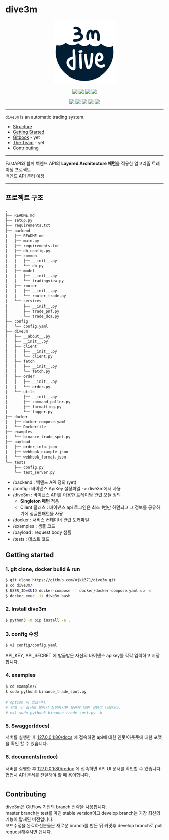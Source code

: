 # dive3m
<p align="center">
    <img src="./assets/logo.png", height="200x">
</p>  

<p align="center">
  <img src="https://img.shields.io/badge/python-3.9.x-blue?style=flat-square">
  <img src="https://img.shields.io/badge/fastapi-0.78.0-green?style=flat-square">
  <img src="https://img.shields.io/badge/ccxt-1.84.27-green?style=flat-square">
  <a href="https://github.com/ccxt/ccxt/wiki/Exchange-Markets">
      <img src="https://img.shields.io/badge/exchanges-115-green?style=flat-square">
  </a>
</p>  

<p align="center">
  <img src="https://img.shields.io/badge/FastAPI-009688?style=flat-square&logo=FastAPI&logoColor=white">
  <img src="https://img.shields.io/badge/Python-3776AB?style=flat-square&logo=Python&logoColor=white">
  <img src="https://img.shields.io/badge/MongoDB-47A248?style=flat-square&logo=MongoDB&logoColor=white">
  <img src="https://img.shields.io/badge/Git-F05032?style=flat-square&logo=Git&logoColor=white">
  <img src="https://img.shields.io/badge/GitBook-3884FF?style=flat-square&logo=GitBook&logoColor=white">
</p>

----

`dive3m` is an automatic trading system.  

<!-- toc -->
- [Structure](#프로젝트-구조)
- [Getting Started](#getting-started)
- [Gitbook](#gitbook) - yet
- [The Team](#the-team) - yet
- [Contributing](#contributing)
<!-- tocstop -->

----

FastAPI와 함께 백엔드 API의 **Layered Architecture 패턴**을 적용한 알고리즘 트레이딩 프로젝트  
백엔드 API 분리 예정  

----

## 프로젝트 구조
```
.
├── README.md
├── setup.py
├── requirements.txt
├── backend
│   ├── README.md
│   ├── main.py
│   ├── requirements.txt
│   ├── db_config.py
│   ├── common
│   │   ├── __init__.py
│   │   └── db.py
│   ├── model
│   │   ├── __init__.py
│   │   └── tradingview.py
│   ├── router
│   │   ├── __init__.py
│   │   └── router_trade.py
│   └── services
│       ├── __init__.py
│       ├── trade_pnf.py
│       └── trade_dca.py
├── config
│   └── config.yaml
├── dive3m
│   ├── __about__.py
│   ├── __init__.py
│   ├── client
│   │   ├── __init__.py
│   │   └── client.py
│   ├── fetch
│   │   ├── __init__.py
│   │   └── fetch.py
│   ├── order
│   │   ├── __init__.py
│   │   └── order.py
│   └── utils
│       ├── __init__.py
│       ├── command_poller.py
│       ├── formatting.py
│       └── logger.py
├── docker
│   ├── docker-compose.yaml
│   └── Dockerfile
├── examples
│   └── binance_trade_spot.py
├── payload
│   ├── order_info.json
│   ├── webhook_example.json
│   └── webhook_format.json
└── tests
    ├── config.py
    └── test_server.py
```

- /backend : 백엔드 API 정의 (yet)
- /config : 바이낸스 ApiKey 설정파일 -> dive3m에서 사용
- /dive3m : 바이낸스 API를 이용한 트레이딩 관련 모듈 정의
  - **Singleton 패턴** 적용
  - Client 클래스 : 바이낸스 api 로그인은 최초 1번만 하면되고 그 정보를 공유하기에 싱글톤패턴을 사용
- /docker : 서비스 컨테이너 관련 도커파일
- /examples : 샘플 코드
- /payload : request body 샘플
- /tests : 테스트 코드


## Getting started
### 1. git clone, docker build & run
```bash
$ git clone https://github.com/ojkk371/dive3m.git
$ cd dive3m/
$ USER_ID=$UID docker-compose -f docker/docker-compose.yaml up -d
$ docker exec -it dive3m bash
```

### 2. Install dive3m
```bash
$ python3 -m pip install -e .
```

### 3. config 수정
```bash
$ vi config/config.yaml
```  
API_KEY, API_SECRET 에 발급받은 자신의 바이낸스 apikey를 각각 입력하고 저장합니다.  


### 4. examples
```bash
$ cd examples/
$ sudo python3 binance_trade_spot.py

# option 이 있습니다.
# 뒤에 -h 옵션을 붙여서 실행하시면 옵션에 대한 설명이 나옵니다.
# ex) sudo python3 binance_trade_spot.py -h
```

### 5. Swagger(docs)  
서버를 실행한 후 [127.0.0.1:80/docs](http://127.0.0.1:80/docs) 에 접속하면 api에 대한 인풋/아웃풋에 대한 포맷을 확인 할 수 있습니다.   


### 6. documents(redoc)
서버를 실행한 후 [127.0.0.1:80/redoc](http://127.0.0.1:80/redoc) 에 접속하면 API UI 문서를 확인할 수 있습니다.  
협업시 API 문서를 전달해야 할 때 용이합니다.  

#
## Contributing
dive3m은 GitFlow 기반의 branch 전략을 사용합니다.  
master branch는 test를 마친 stable version이고 develop branch는 가장 최신의 기능이 탑재된 버전입니다.  
코드수정을 완료하신분들은 새로운 branch를 만든 뒤 커밋후 develop branch로 pull request해주시면 됩니다.  
